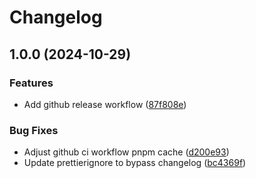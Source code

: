 # Changelog

## 1.0.0 (2024-10-29)


### Features

* Add github release workflow ([87f808e](https://github.com/worgho2/worgho2/commit/87f808ee09075d778805c05e5c63f4e58f482e26))


### Bug Fixes

* Adjust github ci workflow pnpm cache ([d200e93](https://github.com/worgho2/worgho2/commit/d200e9395b97037eb516e8698bf6b16eb41e9f97))
* Update prettierignore to bypass changelog ([bc4369f](https://github.com/worgho2/worgho2/commit/bc4369fbd3aa61c825dc04d04f462530279017fc))
